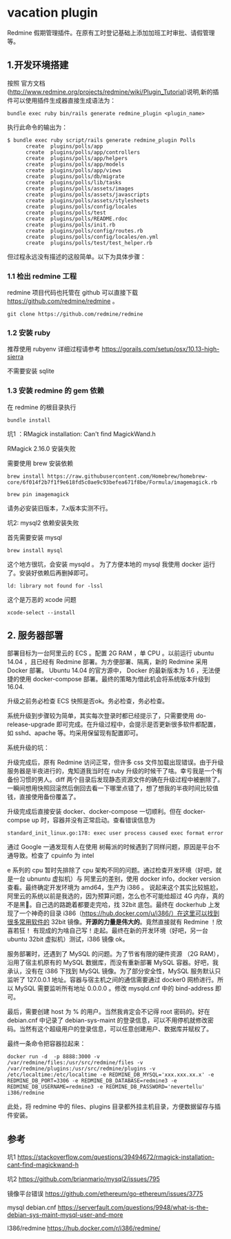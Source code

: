 #  vacation plugin

Redmine 假期管理插件。在原有工时登记基础上添加加班工时审批、请假管理等。

## 1.开发环境搭建

按照 官方文档(http://www.redmine.org/projects/redmine/wiki/Plugin_Tutorial)说明,新的插件可以使用插件生成器直接生成语法为：

`bundle exec ruby bin/rails generate redmine_plugin <plugin_name>`

执行此命令的输出为：

```shell
$ bundle exec ruby script/rails generate redmine_plugin Polls
      create  plugins/polls/app
      create  plugins/polls/app/controllers
      create  plugins/polls/app/helpers
      create  plugins/polls/app/models
      create  plugins/polls/app/views
      create  plugins/polls/db/migrate
      create  plugins/polls/lib/tasks
      create  plugins/polls/assets/images
      create  plugins/polls/assets/javascripts
      create  plugins/polls/assets/stylesheets
      create  plugins/polls/config/locales
      create  plugins/polls/test
      create  plugins/polls/README.rdoc
      create  plugins/polls/init.rb
      create  plugins/polls/config/routes.rb
      create  plugins/polls/config/locales/en.yml
      create  plugins/polls/test/test_helper.rb
```

但过程永远没有描述的这般简单。以下为具体步骤：

### 1.1 检出 redmine 工程

redmine 项目代码也托管在 github 可以直接下载 https://github.com/redmine/redmine 。

`git clone https://github.com/redmine/redmine`

### 1.2 安装 ruby

推荐使用 rubyenv 详细过程请参考 https://gorails.com/setup/osx/10.13-high-sierra 

不需要安装 sqlite

### 1.3 安装 redmine 的 gem 依赖

在 redmine 的根目录执行

`bundle install`

坑1 ：RMagick installation: Can't find MagickWand.h

RMagick 2.16.0 安装失败 

需要使用 brew 安装依赖 

`brew install https://raw.githubusercontent.com/Homebrew/homebrew-core/6f014f2b7f1f9e618fd5c0ae9c93befea671f8be/Formula/imagemagick.rb`

`brew pin imagemagick`

请务必安装旧版本，7.x版本实测不行。

坑2: mysql2 依赖安装失败

首先需要安装 mysql 

`brew install mysql` 

这个地方很坑，会安装 mysqld 。 为了方便本地的 mysql 我使用 docker 运行了。安装好依赖后再删掉即可。 

`ld: library not found for -lssl`

这个是万恶的 xcode 问题

`xcode-select --install`

## 2. 服务器部署

部署目标为一台阿里云的 ECS 。配置 2G RAM ，单 CPU 。以前运行 ubuntu 14.04 ，且已经有 Redmine 部署。为方便部署、隔离，新的 Redmine 采用 Docker 部署。 Ubuntu 14.04 的官方源中， Docker 的最新版本为 1.6 ，无法便捷的使用 docker-compose 部署。最终的策略为借此机会将系统版本升级到 16.04.

升级之前务必检查 ECS 快照是否ok。务必检查，务必检查。

系统升级到步骤较为简单，其实每次登录时都已经提示了，只需要使用 do-release-upgrade 即可完成。在升级过程中，会提示是否更新很多软件都配置，如 sshd、apache 等。均采用保留现有配置即可。

系统升级的坑：

升级完成后，原有 Redmine 访问正常，但许多 css 文件加载出现错误。由于升级服务器是半夜进行的，鬼知道我当时在 ruby 升级的时候干了啥。幸亏我是一个有备份习惯的男人。diff 两个目录后发现静态资源文件的确在升级过程中被删除了。 一瞬间想用快照回滚然后倒回去看一下哪里点错了，想了想我的半夜时间比较值钱，直接使用备份覆盖了。

升级完成后直接安装 docker、docker-compose 一切顺利。但在 docker-compse up 时，容器并没有正常启动。查看错误信息为

```shell
standard_init_linux.go:178: exec user process caused exec format error
```

通过 Google 一通发现有人在使用 树莓派的时候遇到了同样问题，原因是平台不通导致。检查了 cpuinfo 为 intel

e 系列的 cpu 暂时先排除了 cpu 架构不同的问题。通过检查开发环境（好吧，就是一台 ubnuntu 虚拟机）与 阿里云的差别，使用 docker info，docker version 查看。最终确定开发环境为 amd64，生产为 i386 。 说起来这个其实比较尴尬，阿里云的系统以前是我选的，因为预算问题，怎么也不可能给超过 4G 内存，真的不是黑🐶。自己选的路跪着都要走完哈，找 32bit 底包。最终在 dockerhub 上发现了一个神奇的目录 i386（https://hub.docker.com/u/i386/）在这里可以找到很多常用软件的 32bit 镜像。**开源的力量是伟大的**。竟然直接就有 Redmine ！欣喜若狂！ 有现成的为啥自己写！走起。最终在新的开发环境（好吧，另一台 ubuntu 32bit 虚拟机）测试，i386 镜像 ok。

服务部署时，还遇到了 MySQL 的问题。为了节省有限的硬件资源 （2G RAM），沿用了宿主机原有的 MySQL 数据库，而没有重新部署 MySQL 容器。好吧，我承认，没有在 i386 下找到 MySQL 镜像。为了部分安全性，MySQL 服务默认只监听了 127.0.0.1 地址。容器与宿主机之间的通信需要通过 docker0 网桥进行。所以 MySQL 需要监听所有地址 0.0.0.0 。修改 mysqld.cnf 中的 bind-address 即可。

最后，需要创建 host 为 % 的用户。当然我肯定会不记得 root 密码的。好在 debian.cnf 中记录了 debian-sys-maint 的登录信息，可以不用停机就修改密码。当然有这个超级用户的登录信息，可以任意创建用户、数据库并赋权了。

最终一条命令把容器拉起来：

```shell
docker run -d  -p 8888:3000 -v /var/redmine/files:/usr/src/redmine/files -v /var/redmine/plugins:/usr/src/redmine/plugins -v  /etc/localtime:/etc/localtime -e REDMINE_DB_MYSQL='xxx.xxx.xx.x' -e REDMINE_DB_PORT=3306 -e REDMINE_DB_DATABASE=redmine3 -e REDMINE_DB_USERNAME=redmine3 -e REDMINE_DB_PASSWORD='nevertellu' i386/redmine
```

此处，将 redmine 中的 files、plugins 目录都外挂主机目录，方便数据留存与插件安装。



## 参考

坑1 https://stackoverflow.com/questions/39494672/rmagick-installation-cant-find-magickwand-h

坑2 https://github.com/brianmario/mysql2/issues/795

镜像平台错误 https://github.com/ethereum/go-ethereum/issues/3775

mysql debian.cnf https://serverfault.com/questions/9948/what-is-the-debian-sys-maint-mysql-user-and-more

I386/redmine https://hub.docker.com/r/i386/redmine/

